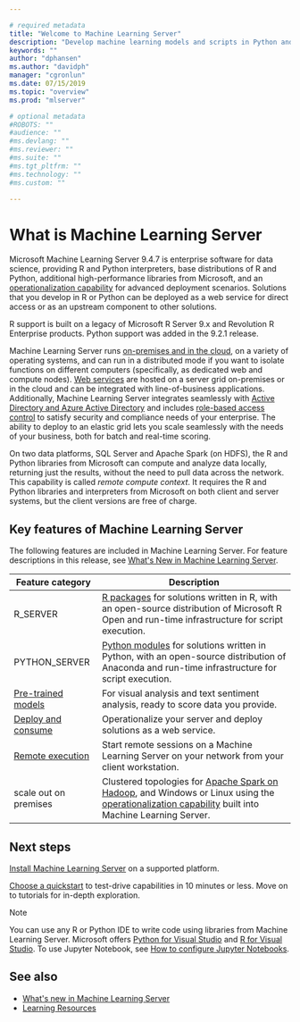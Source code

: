 ```yaml
---

# required metadata
title: "Welcome to Machine Learning Server"
description: "Develop machine learning models and scripts in Python and R for on-premises deployment behind the firewall. R Server, Python server, packages, and interpreters are included."
keywords: ""
author: "dphansen"
ms.author: "davidph"
manager: "cgronlun"
ms.date: 07/15/2019
ms.topic: "overview"
ms.prod: "mlserver"

# optional metadata
#ROBOTS: ""
#audience: ""
#ms.devlang: ""
#ms.reviewer: ""
#ms.suite: ""
#ms.tgt_pltfrm: ""
#ms.technology: ""
#ms.custom: ""

---
```


# What is Machine Learning Server

Microsoft Machine Learning Server 9.4.7 is enterprise software for data science, providing R and Python interpreters, base distributions of R and Python, additional high-performance libraries from Microsoft, and an [operationalization capability](what-is-operationalization.md) for advanced deployment scenarios. Solutions that you develop in R or Python can be deployed as a web service for direct access or as an upstream component to other solutions. 

R support is built on a legacy of Microsoft R Server 9.x and Revolution R Enterprise products. Python support was added in the 9.2.1 release. 

Machine Learning Server runs [on-premises and in the cloud](install/r-server-install-supported-platforms.md), on a variety of operating systems, and can run in a distributed mode if you want to isolate functions on different computers (specifically, as dedicated web and compute nodes). [Web services](operationalize/concept-what-are-web-services.md) are hosted on a server grid on-premises or in the cloud and can be integrated with line-of-business applications. Additionally, Machine Learning Server integrates seamlessly with [Active Directory and Azure Active Directory](operationalize/configure-authentication.md) and includes [role-based access control](operationalize/configure-roles.md) to satisfy security and compliance needs of your enterprise. The ability to deploy to an elastic grid lets you scale seamlessly with the needs of your business, both for batch and real-time scoring.

On two data platforms, SQL Server and Apache Spark (on HDFS), the R and Python libraries from Microsoft can compute and analyze data locally, returning just the results, without the need to pull data across the network. This capability is called *remote compute context*. It requires the R and Python libraries and interpreters from Microsoft on both client and server systems, but the client versions are free of charge.

## Key features of Machine Learning Server

The following features are included in Machine Learning Server. For feature descriptions in this release, see [What's New in Machine Learning Server](whats-new-in-machine-learning-server.md).

| Feature category | Description |
|------------------|-------------|
| R_SERVER| [R packages](r-reference/introducing-r-server-r-package-reference.md) for solutions written in R, with an open-source distribution of Microsoft R Open and run-time infrastructure for script execution.  |
| PYTHON_SERVER| [Python modules](python-reference/introducing-python-package-reference.md) for solutions written in Python,  with an open-source distribution of Anaconda and run-time infrastructure for script execution.  
| [Pre-trained models](install/microsoftml-install-pretrained-models.md) | For visual analysis and text sentiment analysis, ready to score data you provide. |
| [Deploy and consume](what-is-operationalization.md) | Operationalize your server and deploy solutions as a web service. |
| [Remote execution](r/how-to-execute-code-remotely.md) | Start remote sessions on a Machine Learning Server on your network from your client workstation. |
| scale out on premises | Clustered topologies for [Apache Spark on Hadoop](install/machine-learning-server-hadoop-install.md), and Windows or Linux using the [operationalization capability](operationalize/configure-start-for-administrators.md) built into Machine Learning Server. |

## Next steps

[Install Machine Learning Server](install/machine-learning-server-install.md) on a supported platform. 

[Choose a quickstart](index.yml) to test-drive capabilities in 10 minutes or less. Move on to tutorials for in-depth exploration.

> [!Note]
> You can use any R or Python IDE to write code using libraries from Machine Learning Server. Microsoft offers [Python for Visual Studio](https://docs.microsoft.com/visualstudio/python/overview-of-python-tools-for-visual-studio) and [R for Visual Studio](https://docs.microsoft.com/visualstudio/rtvs). To use Jupyter Notebook, see [How to configure Jupyter Notebooks](python/how-to-revoscalepy-jupyter-nb-config.md).

## See also

+ [What's new in Machine Learning Server](whats-new-in-machine-learning-server.md)
+ [Learning Resources](resources-more.md)
